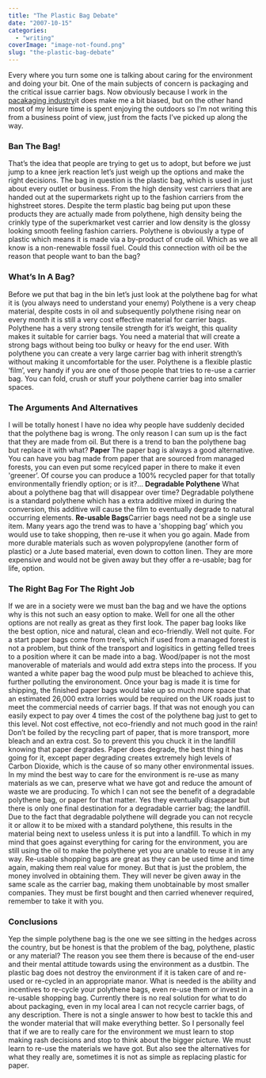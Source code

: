 ```yaml
---
title: "The Plastic Bag Debate"
date: "2007-10-15"
categories: 
  - "writing"
coverImage: "image-not-found.png"
slug: "the-plastic-bag-debate"
---
```


Every where you turn some one is talking about caring for the environment and doing your bit. One of the main subjects of concern is packaging and the critical issue carrier bags. Now obviously because I work in the [pacakaging industry](http://www.oscarproducts.com/)it does make me a bit biased, but on the other hand most of my leisure time is spent enjoying the outdoors so I’m not writing this from a business point of view, just from the facts I’ve picked up along the way.

### Ban The Bag!

That’s the idea that people are trying to get us to adopt, but before we just jump to a knee jerk reaction let’s just weigh up the options and make the right decisions. The bag in question is the plastic bag, which is used in just about every outlet or business. From the high density vest carriers that are handed out at the supermarkets right up to the fashion carriers from the highstreet stores. Despite the term plastic bag being put upon these products they are actually made from polythene, high density being the crinkly type of the superkmarket vest carrier and low density is the glossy looking smooth feeling fashion carriers. Polythene is obviously a type of plastic which means it is made via a by-product of crude oil. Which as we all know is a non-renewable fossil fuel. Could this connection with oil be the reason that people want to ban the bag?

### What’s In A Bag?

Before we put that bag in the bin let’s just look at the polythene bag for what it is (you always need to understand your enemy) Polythene is a very cheap material, despite costs in oil and subsequently polythene rising near on every month it is still a very cost effective material for carrier bags. Polythene has a very strong tensile strength for it’s weight, this quality makes it suitable for carrier bags. You need a material that will create a strong bags without being too bulky or heavy for the end user. With polythene you can create a very large carrier bag with inherit strength’s without making it uncomfortable for the user. Polythene is a flexible plastic ‘film’, very handy if you are one of those people that tries to re-use a carrier bag. You can fold, crush or stuff your polythene carrier bag into smaller spaces.

### The Arguments And Alternatives

I will be totally honest I have no idea why people have suddenly decided that the polythene bag is wrong. The only reason I can sum up is the fact that they are made from oil. But there is a trend to ban the polythene bag but replace it with what? **Paper** The paper bag is always a good alternative. You can have you bag made from paper that are sourced from managed forests, you can even put some recylced paper in there to make it even 'greener’. Of course you can produce a 100% recycled paper for that totally environmentally friendly option; or is it?… **Degradable Polythene** What about a polythene bag that will disappear over time? Degradable polythene is a standard polythene which has a extra additive mixed in during the conversion, this additive will cause the film to eventually degrade to natural occurring elements. **Re-usable Bags**Carrier bags need not be a single use item. Many years ago the trend was to have a 'shopping bag’ which you would use to take shopping, then re-use it when you go again. Made from more durable materials such as woven polypropylene (another form of plastic) or a Jute based material, even down to cotton linen. They are more expensive and would not be given away but they offer a re-usable; bag for life, option.

### The Right Bag For The Right Job

If we are in a society were we must ban the bag and we have the options why is this not such an easy option to make. Well for one all the other options are not really as great as they first look. The paper bag looks like the best option, nice and natural, clean and eco-friendly. Well not quite. For a start paper bags come from tree’s, which if used from a managed forest is not a problem, but think of the transport and logisitics in getting felled trees to a position where it can be made into a bag. Wood/paper is not the most manoverable of materials and would add extra steps into the process. If you wanted a white paper bag the wood pulp must be bleached to achieve this, further polluting the environoment. Once your bag is made it is time for shipping, the finished paper bags would take up so much more space that an estimated 26,000 extra lorries would be required on the UK roads just to meet the commercial needs of carrier bags. If that was not enough you can easily expect to pay over 4 times the cost of the polythene bag just to get to this level. Not cost effective, not eco-friendly and not much good in the rain! Don’t be foiled by the recycling part of paper, that is more transport, more bleach and an extra cost. So to prevent this you chuck it in the landfill knowing that paper degrades. Paper does degrade, the best thing it has going for it, except paper degrading creates extremely high levels of Carbon Dioxide, which is the cause of so many other environmental issues. In my mind the best way to care for the environment is re-use as many materials as we can, preserve what we have got and reduce the amount of waste we are producing. To which I can not see the benefit of a degradable polythene bag, or paper for that matter. Yes they eventually disappear but there is only one final destination for a degradable carrier bag; the landfill. Due to the fact that degradable polythene will degrade you can not recycle it or allow it to be mixed with a standard polythene, this results in the material being next to useless unless it is put into a landfill. To which in my mind that goes against everything for caring for the environment, you are still using the oil to make the polythene yet you are unable to reuse it in any way. Re-usable shopping bags are great as they can be used time and time again, making them real value for money. But that is just the problem, the money involved in obtaining them. They will never be given away in the same scale as the carrier bag, making them unobtainable by most smaller companies. They must be first bought and then carried whenever required, remember to take it with you.

### Conclusions

Yep the simple polythene bag is the one we see sitting in the hedges across the country, but be honest is that the problem of the bag, polythene, plastic or any material? The reason you see them there is because of the end-user and their mental attitude towards using the environment as a dustbin. The plastic bag does not destroy the environment if it is taken care of and re-used or re-cycled in an appropriate manor. What is needed is the ability and incentives to re-cycle your polythene bags, even re-use them or invest in a re-usable shopping bag. Currently there is no real solution for what to do about packaging, even in my local area I can not recycle carrier bags, of any description. There is not a single answer to how best to tackle this and the wonder material that will make everything better. So I personally feel that if we are to really care for the environment we must learn to stop making rash decisions and stop to think about the bigger picture. We must learn to re-use the materials we have got. But also see the alternatives for what they really are, sometimes it is not as simple as replacing plastic for paper.
